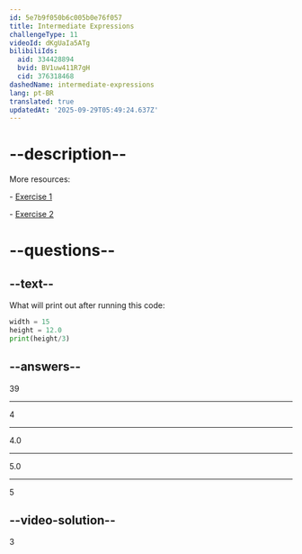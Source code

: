 ```yaml
---
id: 5e7b9f050b6c005b0e76f057
title: Intermediate Expressions
challengeType: 11
videoId: dKgUaIa5ATg
bilibiliIds:
  aid: 334428894
  bvid: BV1uw411R7gH
  cid: 376318468
dashedName: intermediate-expressions
lang: pt-BR
translated: true
updatedAt: '2025-09-29T05:49:24.637Z'
---
```


# --description--

More resources:

\- <a href="https://youtu.be/t_4DPwsaGDY" target="_blank" rel="noopener noreferrer nofollow">Exercise 1</a>

\- <a href="https://youtu.be/wgkC8SxraAQ" target="_blank" rel="noopener noreferrer nofollow">Exercise 2</a>

# --questions--

## --text--

What will print out after running this code:

```python
width = 15
height = 12.0
print(height/3)
```

## --answers--

39

---

4

---

4.0

---

5.0

---

5

## --video-solution--

3

